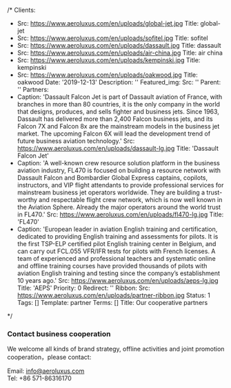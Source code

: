 /*
Clients:
- Src: https://www.aeroluxus.com/en/uploads/global-jet.jpg
  Title: global-jet
- Src: https://www.aeroluxus.com/en/uploads/sofitel.jpg
  Title: sofitel
- Src: https://www.aeroluxus.com/en/uploads/dassault.jpg
  Title: dassault
- Src: https://www.aeroluxus.com/en/uploads/air-china.jpg
  Title: air china
- Src: https://www.aeroluxus.com/en/uploads/kempinski.jpg
  Title: kempinski
- Src: https://www.aeroluxus.com/en/uploads/oakwood.jpg
  Title: oakwood
Date: '2019-12-13'
Description: ''
Featured_img:
  Src: ''
Parent: ''
Partners:
- Caption: 'Dassault Falcon Jet is part of Dassault aviation of France, with branches in more than 80 countries, it is the only company in the world that designs, produces, and sells fighter and business jets.  Since 1963, Dassault has delivered more than 2,400 Falcon business jets, and its Falcon 7X and Falcon 8x are the mainstream models in the business jet market. The upcoming Falcon 6X will lead the development trend of future business aviation technology.'
  Src: https://www.aeroluxus.com/en/uploads/dassault-lg.jpg
  Title: 'Dassault Falcon Jet'
- Caption: 'A well-known crew resource solution platform in the business aviation industry, FL470 is focused on building a resource network with Dassault Falcon and Bombardier Global Express captains, copilots, instructors, and VIP flight attendants to provide professional services for mainstream business jet operators worldwide. They are building a trust-worthy and respectable flight crew network, which is now well known in the Aviation Sphere. Already the major operators around the world trust in FL470.'
  Src: https://www.aeroluxus.com/en/uploads/fl470-lg.jpg
  Title: 'FL470'
- Caption: 'European leader in aviation English training and certification, dedicated to providing English training and assessments for pilots.  It is the first TSP-ELP certified pilot English training center in Belgium, and can carry out FCL.055 VFR/IFR tests for pilots with French licenses. A team of experienced and professional teachers and systematic online and offline training courses have provided thousands of pilots with aviation English training and testing since the company’s establishment 10 years ago.'
  Src: https://www.aeroluxus.com/en/uploads/aeps-lg.jpg
  Title: 'AEPS'
Priority: 0
Redirect: ''
Ribbon:
  Src: https://www.aeroluxus.com/en/uploads/partner-ribbon.jpg
Status: 1
Tags: []
Template: partner
Terms: []
Title: Our cooperative partners

*/
<h3>Contact business cooperation</h3>
<p>We welcome all kinds of brand strategy, offline activities and joint promotion cooperation，please contact:</p>
<p>
  Email: <a href="mailto:info@aeroluxus.com">info@aeroluxus.com</a><br>
  Tel: +86 571-86316170
</p>
